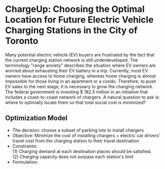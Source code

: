 # ChargeUp: Choosing the Optimal Location for Future Electric Vehicle Charging Stations in the City of Toronto


Many potential electric vehicle (EV) buyers are frustrated by the fact that the current charging station network is still underdeveloped. The terminology "range anxiety" describes the situation where EV owners are worried about exhausting their EV battery in a trip. Currently, most EV owners have access to home charging, whereas home charging is almost impossible for those living in an apartment or a condo. Therefore, to push EV sales to the next stage, it is necessary to grow the charging network. The federal government is investing \$ 182.5 million in an initiative that includes a coast-to-coast network of chargers. A natural question to ask is: where to optimally locate them so that total social cost is minimized? 

## Optimization Model
* The decision: choose a subset of parking lots to install chargers
* Objective: Minimize the cost of installing chargers + electric car drivers' travel cost from the charging station to their travel destination
* Constraints:  <br>
(1) Charging demand at each destination places should be satisfied.<br>
(2) Charging capacity does not surpass each station's limit
* Formulation: 

